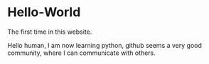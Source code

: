 # Hello-World
The first time in this website.

Hello human, 
I am now learning python, github seems a very good community, where I can communicate with others.
